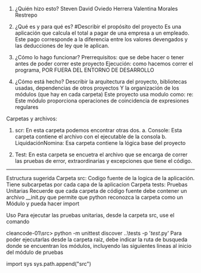 1) ¿Quién hizo esto?
Steven David Oviedo Herrera
Valentina Morales Restrepo 

2) ¿Qué es y para qué es? #Describir el propósito del proyecto 
Es una aplicación que calcula el total a pagar de una empresa a un empleado.
Este pago corresponde a la diferencia entre los valores devengados y las deducciones de ley que le aplican.

3) ¿Cómo lo hago funcionar?
Prerrequisitos: que se debe hacer o tener antes de poder correr este proyecto
Ejecución: como hacemos correr el programa, POR FUERA DEL ENTORNO DE DESARROLLO

4) ¿Cómo está hecho?
Describir la arquitectura del proyecto, bibliotecas usadas, dependencias de otros proyectos
Y la organización de los módulos (que hay en cada carpeta)
Este proyecto usa modulo como:
re: Este módulo proporciona operaciones de coincidencia de expresiones regulares 

Carpetas y archivos:
1) scr: En esta carpeta podemos encontrar otras dos.
    a. Console: Esta carpeta contiene el archivo con el ejecutable de la consola
    b. LiquidaciónNomina: Esa carpeta contiene la lógica base del proyecto

2) Test: En esta carpeta se encuetra el archivo que se encarga de correr las pruebas de error, extraordinarias y excepciones que tiene el código. 


-----------------------------------------------------------------------------------------------------

Estructura sugerida
Carpeta src: Codigo fuente de la logica de la aplicación. Tiene subcarpetas por cada capa de la aplicacion
Carpeta tests: Pruebas Unitarias
Recuerde que cada carpeta de código fuente debe contener un archivo __init.py que permite que python reconozca la carpeta como un Módulo y pueda hacer import

Uso
Para ejecutar las pruebas unitarias, desde la carpeta src, use el comando

cleancode-01\src> python -m unittest discover ..\tests -p '*test*.py' Para poder ejecutarlas desde la carpeta raiz, debe indicar la ruta de busqueda donde se encuentran los módulos, incluyendo las siguientes lineas al inicio del módulo de pruebas

import sys sys.path.append("src")
